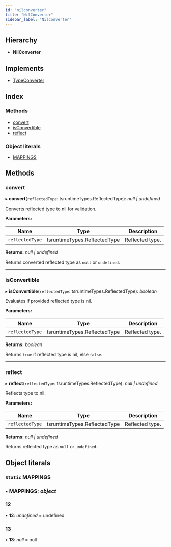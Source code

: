 ```yaml
---
id: "nilconverter"
title: "NilConverter"
sidebar_label: "NilConverter"
---
```


## Hierarchy

* **NilConverter**

## Implements

* [TypeConverter](../interfaces/types.typeconverter.md)

## Index

### Methods

* [convert](nilconverter.md#convert)
* [isConvertible](nilconverter.md#isconvertible)
* [reflect](nilconverter.md#reflect)

### Object literals

* [MAPPINGS](nilconverter.md#static-mappings)

## Methods

###  convert

▸ **convert**(`reflectedType`: tsruntimeTypes.ReflectedType): *null | undefined*

Converts reflected type to nil for validation.

**Parameters:**

Name | Type | Description |
------ | ------ | ------ |
`reflectedType` | tsruntimeTypes.ReflectedType | Reflected type. |

**Returns:** *null | undefined*

Returns converted reflected type as `null` or `undefined`.

___

###  isConvertible

▸ **isConvertible**(`reflectedType`: tsruntimeTypes.ReflectedType): *boolean*

Evaluates if provided reflected type is nil.

**Parameters:**

Name | Type | Description |
------ | ------ | ------ |
`reflectedType` | tsruntimeTypes.ReflectedType | Reflected type. |

**Returns:** *boolean*

Returns `true` if reflected type is nil, else `false`.

___

###  reflect

▸ **reflect**(`reflectedType`: tsruntimeTypes.ReflectedType): *null | undefined*

Reflects type to nil.

**Parameters:**

Name | Type | Description |
------ | ------ | ------ |
`reflectedType` | tsruntimeTypes.ReflectedType | Reflected type. |

**Returns:** *null | undefined*

Returns reflected type as `null` or `undefined`.

## Object literals

### `Static` MAPPINGS

### ▪ **MAPPINGS**: *object*

###  12

• **12**: *undefined* = undefined

###  13

• **13**: *null* = null
